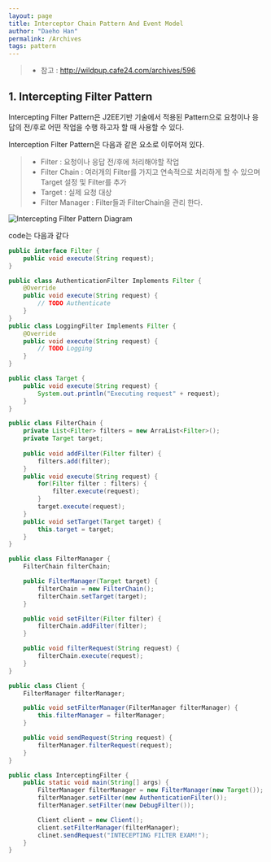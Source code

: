 ```yaml
---
layout: page
title: Interceptor Chain Pattern And Event Model
author: "Daeho Han"
permalink: /Archives
tags: pattern
---
```


> - 참고 : http://wildpup.cafe24.com/archives/596

## 1. Intercepting Filter Pattern
Intercepting Filter Pattern은 J2EE기반 기술에서 적용된 Pattern으로 요청이나 응답의 전/후로 어떤 작업을 수행 하고자 할 때 사용할 수 있다.

 Interception Filter Pattern은 다음과 같은 요소로 이루어져 있다. 

 > - Filter : 요청이나 응답 전/후에 처리해야할 작업
 > - Filter Chain : 여러개의 Filter를 가지고 연속적으로 처리하게 할 수 있으며 Target 설정 및 Filter를 추가
 > - Target : 실제 요청 대상
 > - Filter Manager : Filter들과 FilterChain을 관리 한다.

![Intercepting Filter Pattern Diagram](https://opendevelopergroup.github.io/assets/daeho/netty/intercepting_filter_pattern_diagram.png)

 code는 다음과 같다
 
 ```java
 public interface Filter {
     public void execute(String request);
 }
 ```

 ```java
 public class AuthenticationFilter Implements Filter {
     @Override
     public void execute(String request) {
         // TODO Authenticate
     }
 }
 public class LoggingFilter Implements Filter {
     @Override
     public void execute(String request) {
         // TODO Logging
     }
 }
 ```

 ```java
 public class Target {
     public void execute(String request) {
         System.out.println("Executing request" + request);
     }
 }
 ```

 ```java
 public class FilterChain {
     private List<Filter> filters = new ArraList<Filter>();
     private Target target;
     
     public void addFilter(Filter filter) {
         filters.add(filter);
     }
     public void execute(String request) {
         for(Filter filter : filters) {
             filter.execute(request);
         }
         target.execute(request);
     }
     public void setTarget(Target target) {
         this.target = target;
     }
 }
 ```

 ```java
 public class FilterManager {
     FilterChain filterChain;

     public FilterManager(Target target) {
         filterChain = new FilterChain();
         filterChain.setTarget(target);
     }

     public void setFilter(Filter filter) {
         filterChain.addFilter(filter);
     }

     public void filterRequest(String request) {
         filterChain.execute(request);
     }
 }
 ```

 ```java
 public class Client {
     FilterManager filterManager;

     public void setFilterManager(FilterManager filterManager) {
         this.filterManager = filterManager;
     }

     public void sendRequest(String request) {
         filterManager.filterRequest(request);
     }
 }
 ```

 ```java
 public class InterceptingFilter {
     public static void main(String[] args) {
         FilterManager filterManager = new FilterManager(new Target());
         filterManager.setFilter(new AuthenticationFilter());
         filterManager.setFilter(new DebugFilter());

         Client client = new Client();
         client.setFilterManager(filterManager);
         clinet.sendRequest("INTECEPTING FILTER EXAM!");
     }
 }
 ```
